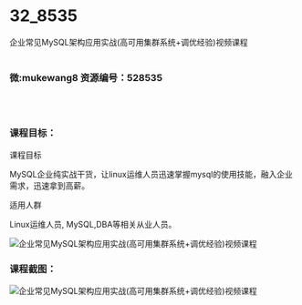 # 32_8535
企业常见MySQL架构应用实战(高可用集群系统+调优经验)视频课程
<br/></br>
<h3>微:mukewang8 资源编号：528535</h3>
<br/></br>
<h3>课程目标：</h3>
<p>课程目标</p>
<p>MySQL企业纯实战干货，让linux运维人员迅速掌握mysql的使用技能，融入企业需求，迅速拿到高薪。</p>
<p>适用人群</p>
<p>Linux运维人员, MySQL,DBA等相关从业人员。</p>
<p><img src="https://www.ko996.com/wp-content/uploads/img/2019/11/2-43-300x225.png" alt="企业常见MySQL架构应用实战(高可用集群系统+调优经验)视频课程"></p>
<h3>课程截图：</h3>
<p><img src="https://www.ko996.com/wp-content/uploads/img/2019/11/1-34.png" alt="企业常见MySQL架构应用实战(高可用集群系统+调优经验)视频课程"></p>
